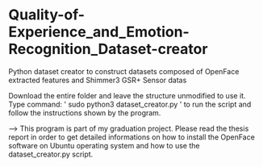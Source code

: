 # Quality-of-Experience_and_Emotion-Recognition_Dataset-creator
Python dataset creator to construct datasets composed of OpenFace extracted features and Shimmer3 GSR+ Sensor datas

Download the entire folder and leave the structure unmodified to use it. Type command: ' sudo python3 dataset_creator.py ' to run the script and follow the instructions shown by the program.

--> This program is part of my graduation project. Please read the thesis report in order to get detailed informations on how to install the OpenFace software on Ubuntu operating system and how to use the dataset_creator.py script.
